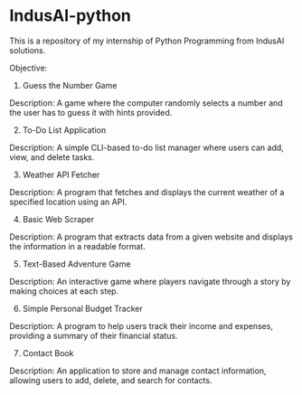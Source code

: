# IndusAI-python
This is a repository of my internship of Python Programming from IndusAI solutions.

Objective:

1. Guess the Number Game

Description: A game where the computer randomly selects a number and the user has to guess it with hints provided.

2. To-Do List Application

Description: A simple CLI-based to-do list manager where users can add, view, and delete tasks.

3. Weather API Fetcher

Description: A program that fetches and displays the current weather of a specified location using an API.

4. Basic Web Scraper

Description: A program that extracts data from a given website and displays the information in a readable format.

5. Text-Based Adventure Game

Description: An interactive game where players navigate through a story by making choices at each step.

6. Simple Personal Budget Tracker

Description: A program to help users track their income and expenses, providing a summary of their financial status.

7. Contact Book

Description: An application to store and manage contact information, allowing users to add, delete, and search for contacts.
